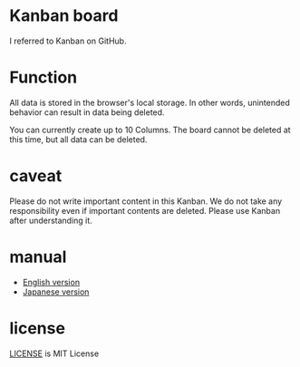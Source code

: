 # Kanban board
I referred to Kanban on GitHub.

# Function
All data is stored in the browser's local storage. In other words, unintended behavior can result in data being deleted.

You can currently create up to 10 Columns.
The board cannot be deleted at this time, but all data can be deleted.

# caveat
Please do not write important content in this Kanban. We do not take any responsibility even if important contents are deleted. Please use Kanban after understanding it.

# manual
+ [English version](https://github.com/risuney/kanban-board/blob/main/man/manual.md)
+ [Japanese version](https://github.com/risuney/kanban-board/blob/main/man/manual.jp.md)

# license
[LICENSE](https://github.com/risuney/kanban-board/blob/main/LICENSE) is MIT License
